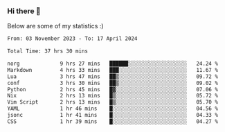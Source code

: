 ### Hi there 👋
Below are some of my statistics :)

<!--START_SECTION:waka-->

```txt
From: 03 November 2023 - To: 17 April 2024

Total Time: 37 hrs 30 mins

norg             9 hrs 27 mins   ██████░░░░░░░░░░░░░░░░░░░   24.24 %
Markdown         4 hrs 33 mins   ███░░░░░░░░░░░░░░░░░░░░░░   11.67 %
Lua              3 hrs 47 mins   ██▒░░░░░░░░░░░░░░░░░░░░░░   09.72 %
conf             3 hrs 30 mins   ██▒░░░░░░░░░░░░░░░░░░░░░░   09.02 %
Python           2 hrs 45 mins   █▓░░░░░░░░░░░░░░░░░░░░░░░   07.06 %
Nix              2 hrs 13 mins   █▒░░░░░░░░░░░░░░░░░░░░░░░   05.72 %
Vim Script       2 hrs 13 mins   █▒░░░░░░░░░░░░░░░░░░░░░░░   05.70 %
YAML             1 hr 46 mins    █░░░░░░░░░░░░░░░░░░░░░░░░   04.56 %
jsonc            1 hr 41 mins    █░░░░░░░░░░░░░░░░░░░░░░░░   04.33 %
CSS              1 hr 39 mins    █░░░░░░░░░░░░░░░░░░░░░░░░   04.27 %
```

<!--END_SECTION:waka-->

<!--
**KlapenHz/KlapenHz** is a ✨ _special_ ✨ repository because its `README.md` (this file) appears on your GitHub profile.

Here are some ideas to get you started:

- 🔭 I’m currently working on ...
- 🌱 I’m currently learning ...
- 👯 I’m looking to collaborate on ...
- 🤔 I’m looking for help with ...
- 💬 Ask me about ...
- 📫 How to reach me: ...
- 😄 Pronouns: ...
- ⚡ Fun fact: ...
-->
